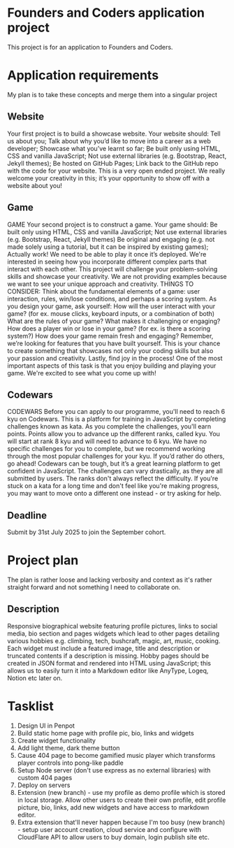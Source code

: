 # Founders and Coders application project
This project is for an application to Founders and Coders.

# Application requirements
My plan is to take these concepts and merge them into a singular project

## Website
Your first project is to build a showcase website. Your website should:
Tell us about you;
Talk about why you’d like to move into a career as a web developer;
Showcase what you’ve learnt so far;
Be built only using HTML, CSS and vanilla JavaScript;
Not use external libraries (e.g. Bootstrap, React, Jekyll themes);
Be hosted on GitHub Pages;
Link back to the GitHub repo with the code for your website.
This is a very open ended project. We really welcome your creativity in this; it’s your opportunity to show off with a website about you!

## Game
GAME
Your second project is to construct a game. Your game should:
Be built only using HTML, CSS and vanilla JavaScript;
Not use external libraries (e.g. Bootstrap, React, Jekyll themes)
Be original and engaging (e.g. not made solely using a tutorial, but it can be inspired by existing games);
Actually work! We need to be able to play it once it’s deployed.
We're interested in seeing how you incorporate different complex parts that interact with each other.
This project will challenge your problem-solving skills and showcase your creativity. We are not providing examples because we want to see your unique approach and creativity.
THINGS TO CONSIDER:
Think about the fundamental elements of a game: user interaction, rules, win/lose conditions, and perhaps a scoring system.
As you design your game, ask yourself:
How will the user interact with your game? (for ex. mouse clicks, keyboard inputs, or a combination of both)
What are the rules of your game?
What makes it challenging or engaging?
How does a player win or lose in your game? (for ex. is there a scoring system?)
How does your game remain fresh and engaging?
Remember, we’re looking for features that you have built yourself. This is your chance to create something that showcases not only your coding skills but also your passion and creativity.
Lastly, find joy in the process! One of the most important aspects of this task is that you enjoy building and playing your game. We're excited to see what you come up with!


## Codewars
CODEWARS
Before you can apply to our programme, you'll need to reach 6 kyu on Codewars. This is a platform for training in JavaScript by completing challenges known as kata.
As you complete the challenges, you'll earn points. Points allow you to advance up the different ranks, called kyu. You will start at rank 8 kyu and will need to advance to 6 kyu.
We have no specific challenges for you to complete, but we recommend working through the most popular challenges for your kyu. If you’d rather do others, go ahead!
Codewars can be tough, but it’s a great learning platform to get confident in JavaScript. The challenges can vary drastically, as they are all submitted by users. The ranks don't always reflect the difficulty. If you're stuck on a kata for a long time and don't feel like you're making progress, you may want to move onto a different one instead - or try asking for help.


## Deadline
Submit by 31st July 2025 to join the September cohort.

# Project plan
The plan is rather loose and lacking verbosity and context as it's rather straight forward and not something I need to collaborate on.

## Description
Responsive biographical website featuring profile pictures, links to social media, bio section and pages widgets which lead to other pages detailing various hobbies e.g. climbing, tech, bushcraft, magic, art, music, cooking. Each widget must include a featured image, title and description or truncated contents if a description is missing. Hobby pages should be created in JSON format and rendered into HTML using JavaScript; this allows us to easily turn it into a Markdown editor like AnyType, Logeq, Notion etc later on.

# Tasklist
1. Design UI in Penpot
2. Build static home page with profile pic, bio, links and widgets
3. Create widget functionality
4. Add light theme, dark theme button
5. Cause 404 page to become gamified music player which transforms player controls into pong-like paddle
6. Setup Node server (don't use express as no external libraries) with custom 404 pages
7. Deploy on servers
8. Extension (new branch) - use my profile as demo profile which is stored in local storage. Allow other users to create their own profile, edit profile picture, bio, links, add new widgets and have access to markdown editor.
9. Extra extension that'll never happen because I'm too busy (new branch) - setup user account creation, cloud service and configure with CloudFlare API to allow users to buy domain, login publish site etc.
